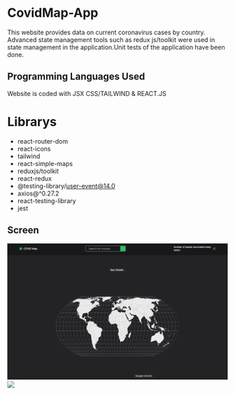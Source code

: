 
# <h1>CovidMap-App</h1>

This website provides data on current coronavirus cases by country. Advanced state management tools such as redux js/toolkit were used in state management in the application.Unit tests of the application have been done. 

<h2> Programming Languages Used</h2>

Website is coded with JSX CSS/TAILWIND & REACT.JS

# Librarys
- react-router-dom
- react-icons
- tailwind
- react-simple-maps
- reduxjs/toolkit
- react-redux
- @testing-library/user-event@14.0
- axios@^0.27.2
- react-testing-library
- jest


<h2>Screen </h2>

![](Gif.gif)
![](Gif-2.gif)